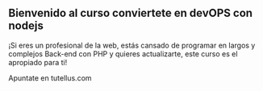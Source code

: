 ## Bienvenido al curso conviertete en devOPS con nodejs

¡Si eres un profesional de la web, estás cansado de programar en largos y complejos Back-end con PHP y quieres actualizarte, este curso es el apropiado para ti!

Apuntate en tutellus.com
